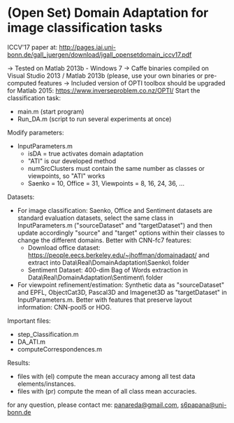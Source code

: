 # (Open Set) Domain Adaptation for image classification tasks
ICCV'17 paper at: http://pages.iai.uni-bonn.de/gall_juergen/download/jgall_opensetdomain_iccv17.pdf

-> Tested on Matlab 2013b - Windows 7
-> Caffe binaries compiled on Visual Studio 2013 / Matlab 2013b (please, use your own binaries or pre-computed features
-> Included version of OPTI toolbox should be upgraded for Matlab 2015: https://www.inverseproblem.co.nz/OPTI/
Start the classification task:
- main.m (start program)
- Run_DA.m (script to run several experiments at once)

Modify parameters:
- InputParameters.m
  - isDA = true activates domain adaptation 
  - "ATI" is our developed method 
  - numSrcClusters must contain the same number as classes or viewpoints, so "ATI" works 
  - Saenko = 10, Office = 31, Viewpoints = 8, 16, 24, 36, ...
 
Datasets:
- For image classification: Saenko, Office and Sentiment datasets are standard evaluation datasets, select the same class in InputParameters.m ("sourceDataset" and "targetDataset") and then update accordingly "source" and "target" options within their classes to change the different domains. Better with CNN-fc7 features:
  - Download office dataset: https://people.eecs.berkeley.edu/~jhoffman/domainadapt/ and extract into Data\Real\DomainAdaptation\Saenko\  folder
  - Sentiment Dataset: 400-dim Bag of Words extraction in Data\Real\DomainAdaptation\Sentiment\ folder
- For viewpoint refinement/estimation: Synthetic data as "sourceDataset" and EPFL, ObjectCat3D, Pascal3D and Imagenet3D as "targetDataset" in InputParameters.m. Better with features that preserve layout information: CNN-pool5 or HOG.

Important files:
- step_Classification.m
- DA_ATI.m
- computeCorrespondences.m

Results:
- files with (el) compute the mean accuracy among all test data elements/instances.
- files with (pr) compute the mean of all class mean accuracies.

for any question, please contact me: panareda@gmail.com, s6papana@uni-bonn.de
